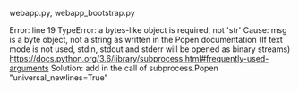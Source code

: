 webapp.py, webapp_bootstrap.py

Error: line 19 TypeError: a bytes-like object is required, not 'str'
Cause: msg is a byte object, not a string as written in the Popen documentation (If text mode is not used, stdin, stdout and stderr will be opened as binary streams) https://docs.python.org/3.6/library/subprocess.html#frequently-used-arguments
Solution: add in the call of subprocess.Popen "universal_newlines=True"